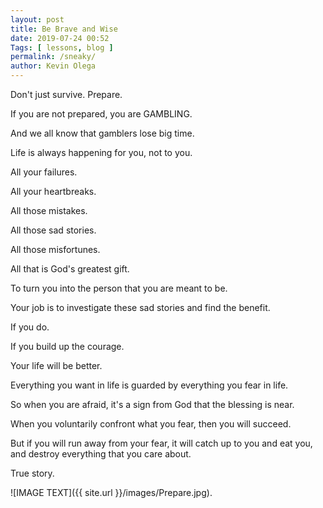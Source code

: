 ```yaml
--- 
layout: post 
title: Be Brave and Wise
date: 2019-07-24 00:52
Tags: [ lessons, blog ]
permalink: /sneaky/ 
author: Kevin Olega 
--- 
```

Don't just survive. Prepare.

If you are not prepared, you are GAMBLING.

And we all know that gamblers lose big time.

Life is always happening for you, not to you.

All your failures.

All your heartbreaks.

All those mistakes.

All those sad stories.

All those misfortunes.

All that is God's greatest gift.

To turn you into the person that you are meant to be.

Your job is to investigate these sad stories and find the benefit.

If you do.

If you build up the courage.

Your life will be better.

Everything you want in life is guarded by everything you fear in life.

So when you are afraid, it's a sign from God that the blessing is near.

When you voluntarily confront what you fear, then you will succeed.

But if you will run away from your fear, it will catch up to you and eat you, and destroy everything that you care about.

True story.

![IMAGE TEXT]({{ site.url }}/images/Prepare.jpg).